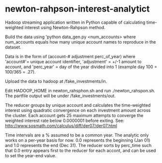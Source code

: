 newton-rahpson-interest-analytict
=================================

Hadoop streaming application written in Python capable of calculating time-weighted interest using Newton-Rahpson method. 

Build the data using 'python data_gen.py <num_accounts> where num_accounts equals how many 
unique account names to reproduce in the dataset. 

Data is in the form of (account-# adjustment perc_of_year) where
'account#'= unique account identifier,
'adjustment' = +/-1 amount to account, and 
'perc_year' = day of the year divided into 1 (example day 100 = 100/365 = .27).

Upload the data to hadoop at /fake_investments/in.

Edit HADOOP_HOME in newton_rahsphon.sh and run ./newton_rahspon.sh. The partfile output will be under /fake_investments/out. 

The reducer groups by unique account and calculates the time-weighted interest using quadratic convergence on each investment amount
across the cluster. Each account gets 25 maximum attempts to converge the weighted interest rate below 0.0000001 before exiting. 
See: http://www.sosmath.com/calculus/diff/der07/der07.html

Time intervals are a % assumed to be a common year. The analytic only works on a per-year basis for now. 
0.0 represents the beginning (Jan 01) and 1.0 represents the end (Dec 31). The reducer sorts by perc_time such that
0.0 entry appears first to the reducer for each accont, and can be used to set the year-end value.
